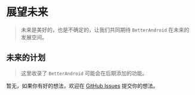 # 展望未来

> 未来是美好的，也是不确定的，让我们共同期待 `BetterAndroid` 在未来的发展空间。

## 未来的计划

> 这里收录了 `BetterAndroid` 可能会在后期添加的功能。

暂无，如果你有好的想法，欢迎在 [GitHub Issues](repo://issues) 提交你的想法。